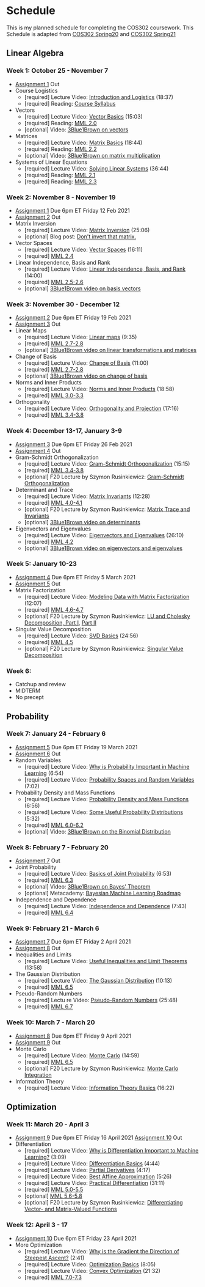 # Schedule

This is my planned schedule for completing the COS302 coursework. This Schedule is adapted from [COS302 Spring20](https://www.cs.princeton.edu/courses/archive/spring20/cos302/) and [COS302 Spring21](https://www.cs.princeton.edu/courses/archive/spring21/cos302/)

## Linear Algebra

### Week 1: October 25 - November 7

* [Assignment 1](https://www.cs.princeton.edu/courses/archive/spring21/cos302/#assignments) Out
* Course Logistics
  * [required] Lecture Video: [Introduction and Logistics](https://youtu.be/L1hlwVaMpZg) (18:37)
  * [required] Reading: [Course Syllabus](https://www.cs.princeton.edu/courses/archive/spring21/cos302/files/syllabus.pdf)
* Vectors
  * [required] Lecture Video: [Vector Basics](https://youtu.be/NzSsjZVe7q4) (15:03)
  * [required] Reading: [MML 2.0](https://mml-book.github.io/book/mml-book.pdf#page=23)
  * [optional] Video: [3Blue1Brown on vectors](https://www.youtube.com/watch?v=fNk_zzaMoSs)
* Matrices
  * [required] Lecture Video: [Matrix Basics](https://youtu.be/2KAxE47AOVY) (18:44)
  * [required] Reading: [MML 2.2](https://mml-book.github.io/book/mml-book.pdf#page=28)
  * [optional] Video: [3Blue1Brown on matrix multiplication](https://youtu.be/XkY2DOUCWMU)
* Systems of Linear Equations
  * [required] Lecture Video: [Solving Linear Systems](https://youtu.be/YsnYFOi2Dac) (36:44)
  * [required] Reading: [MML 2.1](https://mml-book.github.io/book/mml-book.pdf#page=25)
  * [required] Reading: [MML 2.3](https://mml-book.github.io/book/mml-book.pdf#page=33)

### Week 2: November 8 - November 19

* [Assignment 1](https://www.cs.princeton.edu/courses/archive/spring21/cos302/#assignments) Due 6pm ET Friday 12 Feb 2021
* [Assignment 2](https://www.cs.princeton.edu/courses/archive/spring21/cos302/#assignments) Out
* Matrix Inversion
  * [required] Lecture Video: [Matrix Inversion](https://youtu.be/5aPP9tGgC-s) (25:06)
  * [optional] Blog post: [Don't invert that matrix.](https://www.johndcook.com/blog/2010/01/19/dont-invert-that-matrix/)
* Vector Spaces
  * [required] Lecture Video: [Vector Spaces](https://youtu.be/C43Q7jIU23A) (16:11)
  * [required] [MML 2.4](https://mml-book.github.io/book/mml-book.pdf#page=41)
* Linear Independence, Basis and Rank
  * [required] Lecture Video: [Linear Independence, Basis, and Rank](https://youtu.be/-jqjujBNr-g) (14:00)
  * [required] [MML 2.5-2.6](https://mml-book.github.io/book/mml-book.pdf#page=46)
  * [optional] [3Blue1Brown video on basis vectors](https://www.youtube.com/watch?v=k7RM-ot2NWY)

### Week 3: November 30 - December 12

* [Assignment 2](https://www.cs.princeton.edu/courses/archive/spring21/cos302/#assignments) Due 6pm ET Friday 19 Feb 2021
* [Assignment 3](https://www.cs.princeton.edu/courses/archive/spring21/cos302/#assignments) Out
* Linear Maps
  * [required] Lecture Video: [Linear maps](https://youtu.be/EvzduYczBhg) (9:35)
  * [required] [MML 2.7-2.8](https://mml-book.github.io/book/mml-book.pdf#page=54)
  * [optional] [3Blue1Brown video on linear transformations and matrices](https://youtu.be/kYB8IZa5AuE)
* Change of Basis
  * [required] Lecture Video: [Change of Basis](https://youtu.be/kbdSF8vi71E) (11:00)
  * [required] [MML 2.7-2.8](https://mml-book.github.io/book/mml-book.pdf#page=54)
  * [optional] [3Blue1Brown video on change of basis](https://www.youtube.com/watch?v=P2LTAUO1TdA)
* Norms and Inner Products
  * [required] Lecture Video: [Norms and Inner Products](https://youtu.be/SQszhk7RCWE) (18:58)
  * [required] [MML 3.0-3.3](https://mml-book.github.io/book/mml-book.pdf#page=76)
* Orthogonality
  * [required] Lecture Video: [Orthogonality and Projection](https://youtu.be/X64gYV6qeGU) (17:16)
  * [required] [MML 3.4-3.8](https://mml-book.github.io/book/mml-book.pdf#page=82)

### Week 4: December 13-17, January 3-9

* [Assignment 3](https://www.cs.princeton.edu/courses/archive/spring21/cos302/#assignments) Due 6pm ET Friday 26 Feb 2021
* [Assignment 4](https://www.cs.princeton.edu/courses/archive/spring21/cos302/#assignments) Out
* Gram-Schmidt Orthogonalization
  * [required] Lecture Video: [Gram-Schmidt Orthogonalization](https://youtu.be/H2tGDABhQNM) (15:15)
  * [required] [MML 3.4-3.8](https://mml-book.github.io/book/mml-book.pdf#page=82)
  * [optional] F20 Lecture by Szymon Rusinkiewicz: [Gram-Schmidt Orthogonalization](https://youtu.be/yRROaTiBr_k)
* Determinant and Trace
  * [required] Lecture Video: [Matrix Invariants](https://youtu.be/GSsk8Ze1WvY) (12:28)
  * [required] [MML 4.0-4.1](https://mml-book.github.io/book/mml-book.pdf#page=104)
  * [optional] F20 Lecture by Szymon Rusinkiewicz: [Matrix Trace and Invariants](https://youtu.be/Tlw03PiMewE)
  * [optional] [3Blue1Brown video on determinants](https://www.youtube.com/watch?v=Ip3X9LOh2dk)
* Eigenvectors and Eigenvalues
  * [required] Lecture Video: [Eigenvectors and Eigenvalues](https://youtu.be/OMe5KuoL_hA) (26:10)
  * [required] [MML 4.2](https://mml-book.github.io/book/mml-book.pdf#page=111)
  * [optional] [3Blue1Brown video on eigenvectors and eigenvalues](https://www.youtube.com/watch?v=PFDu9oVAE-g)

### Week 5: January 10-23

* [Assignment 4](https://www.cs.princeton.edu/courses/archive/spring21/cos302/#assignments) Due 6pm ET Friday 5 March 2021
* [Assignment 5](https://www.cs.princeton.edu/courses/archive/spring21/cos302/#assignments) Out
* Matrix Factorization
  * [required] Lecture Video: [Modeling Data with Matrix Factorization](https://youtu.be/67a8CIukcPA) (12:07)
  * [required] [MML 4.6-4.7](https://mml-book.github.io/book/mml-book.pdf#page=135)
  * [optional] F20 Lecture by Szymon Rusinkiewicz: [LU and Cholesky Decomposition, Part I](https://youtu.be/gBKynFG3wew), [Part II](https://youtu.be/iSSuMIfU85A)
* Singular Value Decomposition
  * [required] Lecture Video: [SVD Basics](https://youtu.be/JUYGohQY41U) (24:56)
  * [required] [MML 4.5](https://mml-book.github.io/book/mml-book.pdf#page=125)
  * [optional] F20 Lecture by Szymon Rusinkiewicz: [Singular Value Decomposition](https://youtu.be/VNpeHYL4wOU)

### Week 6: 

* Catchup and review
* MIDTERM
* No precept

## Probability

### Week 7: January 24 - February 6 

* [Assignment 5](https://www.cs.princeton.edu/courses/archive/spring21/cos302/#assignments) Due 6pm ET Friday 19 March 2021
* [Assignment 6](https://www.cs.princeton.edu/courses/archive/spring21/cos302/#assignments) Out
* Random Variables
  * [required] Lecture Video: [Why is Probability Important in Machine Learning](https://youtu.be/oeyZNemZe04) (6:54)
  * [required] Lecture Video: [Probability Spaces and Random Variables](https://youtu.be/DqGUwoz4d4M) (7:02)
* Probability Density and Mass Functions
  * [required] Lecture Video: [Probability Density and Mass Functions](https://youtu.be/hDjcxi9p0ak) (6:56)
  * [required] Lecture Video: [Some Useful Probability Distributions](https://youtu.be/8OaNOCblGZY) (5:32)
  * [required] [MML 6.0-6.2](https://mml-book.github.io/book/mml-book.pdf#page=178)
  * [optional] Video: [3Blue1Brown on the Binomial Distribution](https://youtu.be/8idr1WZ1A7Q)

### Week 8: February 7 - February 20

* [Assignment 7](https://www.cs.princeton.edu/courses/archive/spring21/cos302/#assignments) Out
* Joint Probability
  * [required] Lecture Video: [Basics of Joint Probability](https://youtu.be/CQS4xxz-2s4) (6:53)
  * [required] [MML 6.3](https://mml-book.github.io/book/mml-book.pdf#page=189)
  * [optional] Video: [3Blue1Brown on Bayes' Theorem](https://youtu.be/HZGCoVF3YvM)
  * [optional] Metacademy: [Bayesian Machine Learning Roadmap](https://metacademy.org/roadmaps/rgrosse/bayesian_machine_learning)
* Independence and Dependence
  * [required] Lecture Video: [Independence and Dependence](https://youtu.be/mjkc5gqSO8Q) (7:43)
  * [required] [MML 6.4](https://mml-book.github.io/book/mml-book.pdf#page=192)

### Week 9: February 21 - March 6

* [Assignment 7](https://www.cs.princeton.edu/courses/archive/spring21/cos302/#assignments) Due 6pm ET Friday 2 April 2021
* [Assignment 8](https://www.cs.princeton.edu/courses/archive/spring21/cos302/#assignments) Out
* Inequalities and Limits
  * [required] Lecture Video: [Useful Inequalities and Limit Theorems](https://youtu.be/Ij3f__U-iH8) (13:58)
* The Gaussian Distribution
  * [required] Lecture Video: [The Gaussian Distribution](https://youtu.be/wc7oZB15rYQ) (10:13)
  * [required] [MML 6.5](https://mml-book.github.io/book/mml-book.pdf#page=203)
* Pseudo-Random Numbers
  * [required] Lectu re Video: [Pseudo-Random Numbers](https://youtu.be/4mdWoAKtUBE) (25:48)
  * [required] [MML 6.7](https://mml-book.github.io/book/mml-book.pdf#page=220)

### Week 10: March 7 - March 20

* [Assignment 8](https://www.cs.princeton.edu/courses/archive/spring21/cos302/#assignments) Due 6pm ET Friday 9 April 2021
* [Assignment 9](https://www.cs.princeton.edu/courses/archive/spring21/cos302/#assignments) Out
* Monte Carlo
  * [required] Lecture Video: [Monte Carlo](https://youtu.be/JeMvBCxJrDg) (14:59)
  * [required] [MML 6.5](https://mml-book.github.io/book/mml-book.pdf#page=203)
  * [optional] F20 Lecture by Szymon Rusinkiewicz: [Monte Carlo Integration](https://youtu.be/w_QV_dY2MQg)
* Information Theory
  * [required] Lecture Video: [Information Theory Basics](https://youtu.be/bkLHszLlH34) (16:22)

## Optimization

### Week 11: March 20 - April 3

* [Assignment 9](https://www.cs.princeton.edu/courses/archive/spring21/cos302/#assignments) Due 6pm ET Friday 16 April 2021 [Assignment 10](https://www.cs.princeton.edu/courses/archive/spring21/cos302/#assignments) Out
* Differentiation
  * [required] Lecture Video: [Why is Differentiation Important to Machine Learning?](https://youtu.be/HJToowqC2yk) (3:09)
  * [required] Lecture Video: [Differentiation Basics](https://youtu.be/Fk3xTvrzeQ8) (4:44)
  * [required] Lecture Video: [Partial Derivatives](https://youtu.be/-QT5zipNOPk) (4:17)
  * [required] Lecture Video: [Best Affine Approximation](https://youtu.be/EO5EKGnaGjo) (5:26)
  * [required] Lecture Video: [Practical Differentiation](https://youtu.be/xemqzd_0i8s) (31:11)
  * [required] [MML 5.0-5.5](https://mml-book.github.io/book/mml-book.pdf#page=145)
  * [optional] [MML 5.6-5.8](https://mml-book.github.io/book/mml-book.pdf#page=165)
  * [optional] F20 Lecture by Szymon Rusinkiewicz: [Differentiating Vector- and Matrix-Valued Functions](https://youtu.be/VQDtSZ5A0xM)

### Week 12: April 3 - 17

* [Assignment 10](https://www.cs.princeton.edu/courses/archive/spring21/cos302/#assignments) Due 6pm ET Friday 23 April 2021
* More Optimization
  * [required] Lecture Video: [Why is the Gradient the Direction of Steepest Ascent?](https://youtu.be/f4-5cmYvCyM) (2:41)
  * [required] Lecture Video: [Optimization Basics](https://youtu.be/uITNXWHZ1qQ) (8:05)
  * [required] Lecture Video: [Convex Optimization](https://youtu.be/oLowhs83aHk) (21:32)
  * [required] [MML 7.0-7.3](https://mml-book.github.io/book/mml-book.pdf#page=231)
